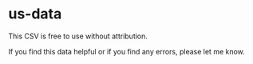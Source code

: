 # us-data
This CSV is free to use without attribution. 

If you find this data helpful or if you find any errors, please let me know.
